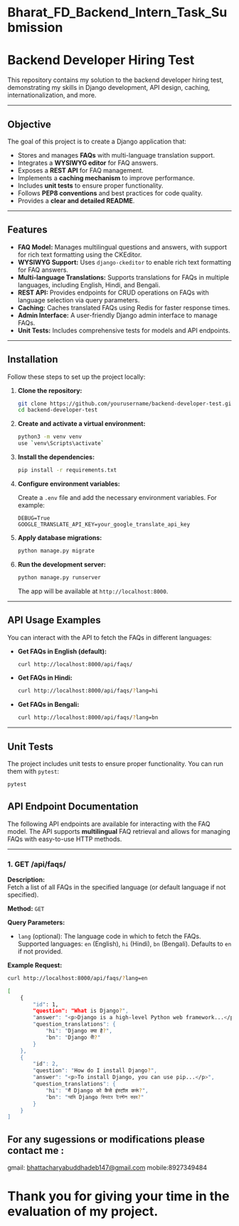 # Bharat_FD_Backend_Intern_Task_Submission

# Backend Developer Hiring Test

This repository contains my solution to the backend developer hiring test, demonstrating my skills in Django development, API design, caching, internationalization, and more.

---

## Objective

The goal of this project is to create a Django application that:

- Stores and manages **FAQs** with multi-language translation support.
- Integrates a **WYSIWYG editor** for FAQ answers.
- Exposes a **REST API** for FAQ management.
- Implements a **caching mechanism** to improve performance.
- Includes **unit tests** to ensure proper functionality.
- Follows **PEP8 conventions** and best practices for code quality.
- Provides a **clear and detailed README**.

---

## Features

- **FAQ Model:** Manages multilingual questions and answers, with support for rich text formatting using the CKEditor.
- **WYSIWYG Support:** Uses `django-ckeditor` to enable rich text formatting for FAQ answers.
- **Multi-language Translations:** Supports translations for FAQs in multiple languages, including English, Hindi, and Bengali.
- **REST API:** Provides endpoints for CRUD operations on FAQs with language selection via query parameters.
- **Caching:** Caches translated FAQs using Redis for faster response times.
- **Admin Interface:** A user-friendly Django admin interface to manage FAQs.
- **Unit Tests:** Includes comprehensive tests for models and API endpoints.

---

## Installation

Follow these steps to set up the project locally:

1. **Clone the repository:**

    ```bash
    git clone https://github.com/yourusername/backend-developer-test.git
    cd backend-developer-test
    ```

2. **Create and activate a virtual environment:**

    ```bash
    python3 -m venv venv
    use `venv\Scripts\activate`
    ```

3. **Install the dependencies:**

    ```bash
    pip install -r requirements.txt
    ```

4. **Configure environment variables:**

    Create a `.env` file and add the necessary environment variables. For example:

    ```env
    DEBUG=True
    GOOGLE_TRANSLATE_API_KEY=your_google_translate_api_key
    ```

5. **Apply database migrations:**

    ```bash
    python manage.py migrate
    ```

6. **Run the development server:**

    ```bash
    python manage.py runserver
    ```

    The app will be available at `http://localhost:8000`.

---

## API Usage Examples

You can interact with the API to fetch the FAQs in different languages:

- **Get FAQs in English (default):**

    ```bash
    curl http://localhost:8000/api/faqs/
    ```

- **Get FAQs in Hindi:**

    ```bash
    curl http://localhost:8000/api/faqs/?lang=hi
    ```

- **Get FAQs in Bengali:**

    ```bash
    curl http://localhost:8000/api/faqs/?lang=bn
    ```

---


## Unit Tests

The project includes unit tests to ensure proper functionality. You can run them with `pytest`:

```bash
pytest
```


## API Endpoint Documentation

The following API endpoints are available for interacting with the FAQ model. The API supports **multilingual** FAQ retrieval and allows for managing FAQs with easy-to-use HTTP methods.

---

### 1. **GET /api/faqs/**

**Description:**  
Fetch a list of all FAQs in the specified language (or default language if not specified).

**Method:** `GET`

**Query Parameters:**
- `lang` (optional): The language code in which to fetch the FAQs. Supported languages: `en` (English), `hi` (Hindi), `bn` (Bengali). Defaults to `en` if not provided.

**Example Request:**
```bash
curl http://localhost:8000/api/faqs/?lang=en

[
    {
        "id": 1,
        "question": "What is Django?",
        "answer": "<p>Django is a high-level Python web framework...</p>",
        "question_translations": {
            "hi": "Django क्या है?",
            "bn": "Django কী?"
        }
    },
    {
        "id": 2,
        "question": "How do I install Django?",
        "answer": "<p>To install Django, you can use pip...</p>",
        "question_translations": {
            "hi": "मैं Django को कैसे इंस्टॉल करूं?",
            "bn": "আমি Django কিভাবে ইনস্টল করব?"
        }
    }
]
```
## For any sugessions or modifications please contact me :
gmail: bhattacharyabuddhadeb147@gmail.com
mobile:8927349484

# Thank you for giving your time in the evaluation of my project. 


